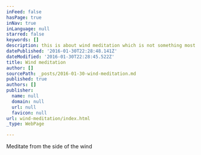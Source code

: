 ```yaml
---
inFeed: false
hasPage: true
inNav: true
inLanguage: null
starred: false
keywords: []
description: this is about wind meditation which is not something most folks do
datePublished: '2016-01-30T22:28:48.141Z'
dateModified: '2016-01-30T22:28:45.522Z'
title: Wind meditation
author: []
sourcePath: _posts/2016-01-30-wind-meditation.md
published: true
authors: []
publisher:
  name: null
  domain: null
  url: null
  favicon: null
url: wind-meditation/index.html
_type: WebPage

---
```

Meditate from the side of the wind